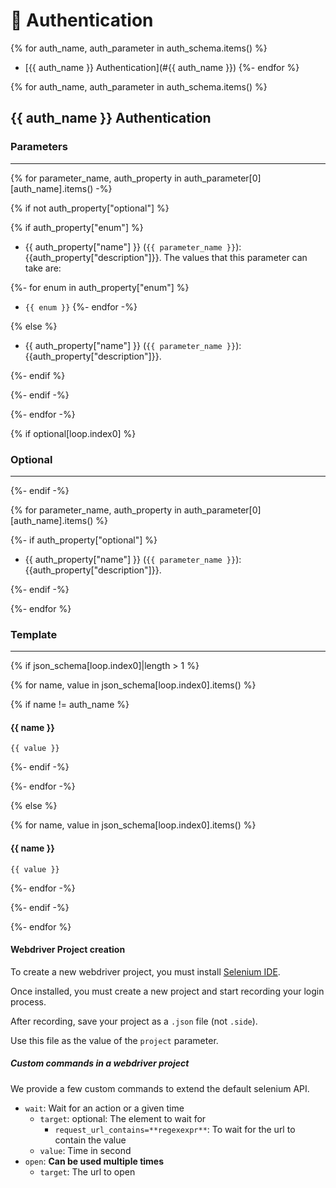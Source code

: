 # 🔐 Authentication

{% for auth_name, auth_parameter in auth_schema.items() %}
- [{{ auth_name }} Authentication](#{{ auth_name }})
{%- endfor %}



{% for auth_name, auth_parameter in auth_schema.items() %}

## <a name="{{ auth_name }}"></a> {{ auth_name }} Authentication

### Parameters

---

{% for parameter_name, auth_property in auth_parameter[0][auth_name].items() -%}

{% if not auth_property["optional"] %}

{% if auth_property["enum"] %}

- {{ auth_property["name"] }} (`{{ parameter_name }}`): {{auth_property["description"]}}. The values that this parameter can take are:

{%- for enum in auth_property["enum"] %} 
  - `{{ enum }}`
{%- endfor -%}

{% else %}

- {{ auth_property["name"] }} (`{{ parameter_name }}`): {{auth_property["description"]}}.

{%- endif %}

{%- endif -%}

{%- endfor -%}

{% if optional[loop.index0] %}

### Optional

---

{%- endif -%}

{% for parameter_name, auth_property in auth_parameter[0][auth_name].items() %}

{%- if auth_property["optional"] %}

- {{ auth_property["name"] }} (`{{ parameter_name }}`): {{auth_property["description"]}}.

{%- endif -%}

{%- endfor %}

### Template

---

{% if json_schema[loop.index0]|length > 1 %}

{% for name, value in json_schema[loop.index0].items() %}

{% if name != auth_name %}

#### {{ name }}

```
{{ value }}
```

{%- endif -%}

{%- endfor -%}

{% else %}

{% for name, value in json_schema[loop.index0].items() %}

#### {{ name }}

```
{{ value }}
```

{%- endfor -%}

{%- endif -%}

{%- endfor %}

#### Webdriver Project creation

To create a new webdriver project, you must install [Selenium IDE](https://www.selenium.dev/selenium-ide/).

Once installed, you must create a new project and start recording your login process.

After recording, save your project as a `.json` file (not `.side`).

Use this file as the value of the `project` parameter.

##### Custom commands in a webdriver project

We provide a few custom commands to extend the default selenium API.

- `wait`: Wait for an action or a given time
  - `target`: optional: The element to wait for
    - `request_url_contains=**regexexpr**`: To wait for the url to contain the value
  - `value`: Time in second
- `open`: **Can be used multiple times**
  - `target`: The url to open
